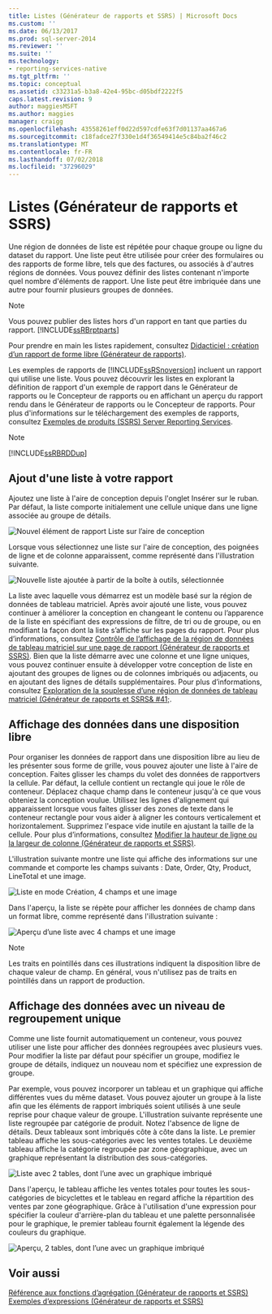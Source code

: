 ```yaml
---
title: Listes (Générateur de rapports et SSRS) | Microsoft Docs
ms.custom: ''
ms.date: 06/13/2017
ms.prod: sql-server-2014
ms.reviewer: ''
ms.suite: ''
ms.technology:
- reporting-services-native
ms.tgt_pltfrm: ''
ms.topic: conceptual
ms.assetid: c33231a5-b3a8-42e4-95bc-d05bdf2222f5
caps.latest.revision: 9
author: maggiesMSFT
ms.author: maggies
manager: craigg
ms.openlocfilehash: 43558261eff0d22d597cdfe63f7d01137aa467a6
ms.sourcegitcommit: c18fadce27f330e1d4f36549414e5c84ba2f46c2
ms.translationtype: MT
ms.contentlocale: fr-FR
ms.lasthandoff: 07/02/2018
ms.locfileid: "37296029"
---
```

# <a name="lists-report-builder-and-ssrs"></a>Listes (Générateur de rapports et SSRS)
  Une région de données de liste est répétée pour chaque groupe ou ligne du dataset du rapport. Une liste peut être utilisée pour créer des formulaires ou des rapports de forme libre, tels que des factures, ou associés à d'autres régions de données. Vous pouvez définir des listes contenant n'importe quel nombre d'éléments de rapport. Une liste peut être imbriquée dans une autre pour fournir plusieurs groupes de données.  
  
> [!NOTE]  
>  Vous pouvez publier des listes hors d'un rapport en tant que parties du rapport. [!INCLUDE[ssRBrptparts](../../includes/ssrbrptparts-md.md)]  
  
 Pour prendre en main les listes rapidement, consultez [Didacticiel : création d’un rapport de forme libre &#40;Générateur de rapports&#41;](../tutorial-creating-a-free-form-report-report-builder.md).  
  
 Les exemples de rapports de [!INCLUDE[ssRSnoversion](../../includes/ssrsnoversion-md.md)] incluent un rapport qui utilise une liste. Vous pouvez découvrir les listes en explorant la définition de rapport d'un exemple de rapport dans le Générateur de rapports ou le Concepteur de rapports ou en affichant un aperçu du rapport rendu dans le Générateur de rapports ou le Concepteur de rapports. Pour plus d'informations sur le téléchargement des exemples de rapports, consultez [Exemples de produits (SSRS) Server Reporting Services](http://go.microsoft.com/fwlink/?LinkID=198283).  
  
> [!NOTE]  
>  [!INCLUDE[ssRBRDDup](../../includes/ssrbrddup-md.md)]  
  
##  <a name="AddingList"></a> Ajout d'une liste à votre rapport  
 Ajoutez une liste à l'aire de conception depuis l'onglet Insérer sur le ruban. Par défaut, la liste comporte initialement une cellule unique dans une ligne associée au groupe de détails.  
  
 ![Nouvel élément de rapport Liste sur l’aire de conception](../media/rs-listtemplatenew.gif "Nouvel élément de rapport Liste sur l’aire de conception")  
  
 Lorsque vous sélectionnez une liste sur l'aire de conception, des poignées de ligne et de colonne apparaissent, comme représenté dans l'illustration suivante.  
  
 ![Nouvelle liste ajoutée à partir de la boîte à outils, sélectionnée](../media/rs-listtemplatenewselected.gif "Nouvelle liste ajoutée à partir de la boîte à outils, sélectionnée")  
  
 La liste avec laquelle vous démarrez est un modèle basé sur la région de données de tableau matriciel. Après avoir ajouté une liste, vous pouvez continuer à améliorer la conception en changeant le contenu ou l’apparence de la liste en spécifiant des expressions de filtre, de tri ou de groupe, ou en modifiant la façon dont la liste s’affiche sur les pages du rapport. Pour plus d’informations, consultez [Contrôle de l’affichage de la région de données de tableau matriciel sur une page de rapport &#40;Générateur de rapports et SSRS&#41;](controlling-the-tablix-data-region-display-on-a-report-page.md). Bien que la liste démarre avec une colonne et une ligne uniques, vous pouvez continuer ensuite à développer votre conception de liste en ajoutant des groupes de lignes ou de colonnes imbriqués ou adjacents, ou en ajoutant des lignes de détails supplémentaires. Pour plus d’informations, consultez [Exploration de la souplesse d’une région de données de tableau matriciel &#40;Générateur de rapports et SSRS& #41;](exploring-the-flexibility-of-a-tablix-data-region-report-builder-and-ssrs.md).  
  

  
##  <a name="DisplayingLayout"></a> Affichage des données dans une disposition libre  
 Pour organiser les données de rapport dans une disposition libre au lieu de les présenter sous forme de grille, vous pouvez ajouter une liste à l'aire de conception. Faites glisser les champs du volet des données de rapportvers la cellule. Par défaut, la cellule contient un rectangle qui joue le rôle de conteneur. Déplacez chaque champ dans le conteneur jusqu'à ce que vous obteniez la conception voulue. Utilisez les lignes d'alignement qui apparaissent lorsque vous faites glisser des zones de texte dans le conteneur rectangle pour vous aider à aligner les contours verticalement et horizontalement. Supprimez l'espace vide inutile en ajustant la taille de la cellule. Pour plus d’informations, consultez [Modifier la hauteur de ligne ou la largeur de colonne &#40;Générateur de rapports et SSRS&#41;](change-row-height-or-column-width-report-builder-and-ssrs.md).  
  
 L'illustration suivante montre une liste qui affiche des informations sur une commande et comporte les champs suivants : Date, Order, Qty, Product, LineTotal et une image.  
  
 ![Liste en mode Création, 4 champs et une image](../media/rs-basiclistformdesign.gif "Liste en mode Création, 4 champs et une image")  
  
 Dans l'aperçu, la liste se répète pour afficher les données de champ dans un format libre, comme représenté dans l'illustration suivante :  
  
 ![Aperçu d’une liste avec 4 champs et une image](../media/rs-basiclistformpreview.gif "Aperçu d’une liste avec 4 champs et une image")  
  
> [!NOTE]  
>  Les traits en pointillés dans ces illustrations indiquent la disposition libre de chaque valeur de champ. En général, vous n'utilisez pas de traits en pointillés dans un rapport de production.  
  

  
##  <a name="DisplayingGrouping"></a> Affichage des données avec un niveau de regroupement unique  
 Comme une liste fournit automatiquement un conteneur, vous pouvez utiliser une liste pour afficher des données regroupées avec plusieurs vues. Pour modifier la liste par défaut pour spécifier un groupe, modifiez le groupe de détails, indiquez un nouveau nom et spécifiez une expression de groupe.  
  
 Par exemple, vous pouvez incorporer un tableau et un graphique qui affiche différentes vues du même dataset. Vous pouvez ajouter un groupe à la liste afin que les éléments de rapport imbriqués soient utilisés à une seule reprise pour chaque valeur de groupe. L'illustration suivante représente une liste regroupée par catégorie de produit. Notez l'absence de ligne de détails. Deux tableaux sont imbriqués côte à côte dans la liste. Le premier tableau affiche les sous-catégories avec les ventes totales. Le deuxième tableau affiche la catégorie regroupée par zone géographique, avec un graphique représentant la distribution des sous-catégories.  
  
 ![Liste avec 2 tables, dont l’une avec un graphique imbriqué](../media/rs-basiclistgroupdesign.gif "Liste avec 2 tables, dont l’une avec un graphique imbriqué")  
  
 Dans l'aperçu, le tableau affiche les ventes totales pour toutes les sous-catégories de bicyclettes et le tableau en regard affiche la répartition des ventes par zone géographique. Grâce à l'utilisation d'une expression pour spécifier la couleur d'arrière-plan du tableau et une palette personnalisée pour le graphique, le premier tableau fournit également la légende des couleurs du graphique.  
  
 ![Aperçu, 2 tables, dont l’une avec un graphique imbriqué](../media/rs-basiclistgrouppreview.gif "Aperçu, 2 tables, dont l’une avec un graphique imbriqué")  
  

  
## <a name="see-also"></a>Voir aussi  
 [Référence aux fonctions d’agrégation &#40;Générateur de rapports et SSRS&#41;](report-builder-functions-aggregate-functions-reference.md)   
 [Exemples d’expressions &#40;Générateur de rapports et SSRS&#41;](expression-examples-report-builder-and-ssrs.md)  
  
  
